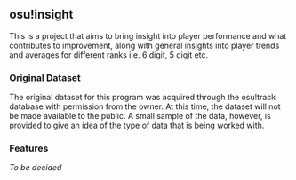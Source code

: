 ## osu!insight

This is a project that aims to bring insight into player performance and what contributes to improvement, along with general insights into player trends and averages for different ranks i.e. 6 digit, 5 digit etc.

### Original Dataset

The original dataset for this program was acquired through the osu!track database with permission from the owner.  At this time, the dataset will not be made available to the public.  A small sample of the data, however, is provided to give an idea of the type of data that is being worked with.

### Features

*To be decided*